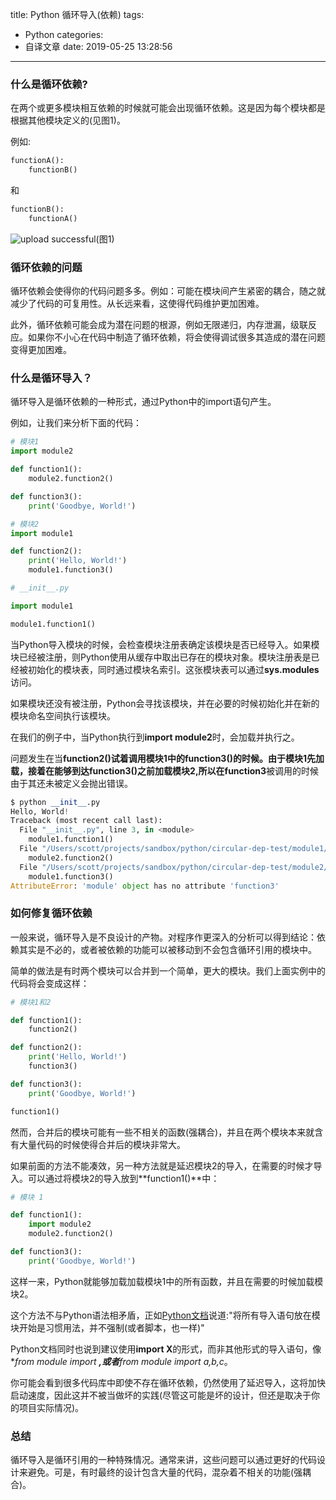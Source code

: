 title: Python 循环导入(依赖)
tags:
  - Python
categories:
  - 自译文章
date: 2019-05-25 13:28:56
---
### 什么是循环依赖?
在两个或更多模块相互依赖的时候就可能会出现循环依赖。这是因为每个模块都是根据其他模块定义的(见图1)。

例如:
```python
functionA():  
    functionB()
```
和
```python
functionB():  
    functionA()
```


![upload successful](\images\pasted-3.png)(图1)

### 循环依赖的问题
循环依赖会使得你的代码问题多多。例如：可能在模块间产生紧密的耦合，随之就减少了代码的可复用性。从长远来看，这使得代码维护更加困难。

此外，循环依赖可能会成为潜在问题的根源，例如无限递归，内存泄漏，级联反应。如果你不小心在代码中制造了循环依赖，将会使得调试很多其造成的潜在问题变得更加困难。
<!--more-->
### 什么是循环导入？
循环导入是循环依赖的一种形式，通过Python中的import语句产生。

例如，让我们来分析下面的代码：
```python
# 模块1
import module2

def function1():  
    module2.function2()

def function3():  
    print('Goodbye, World!')
```

```python
# 模块2
import module1

def function2():  
    print('Hello, World!')
    module1.function3()
```

```python
# __init__.py

import module1

module1.function1()  
```

当Python导入模块的时候，会检查模块注册表确定该模块是否已经导入。如果模块已经被注册，则Python使用从缓存中取出已存在的模块对象。模块注册表是已经被初始化的模块表，同时通过模块名索引。这张模块表可以通过**sys.modules**访问。

如果模块还没有被注册，Python会寻找该模块，并在必要的时候初始化并在新的模块命名空间执行该模块。

在我们的例子中，当Python执行到**import module2**时，会加载并执行之。

问题发生在当**function2()**试着调用模块1中的**function3()**的时候。由于模块1先加载，接着在能够到达**function3()**之前加载模块2,所以在**function3**被调用的时候由于其还未被定义会抛出错误。
```python
$ python __init__.py
Hello, World!  
Traceback (most recent call last):  
  File "__init__.py", line 3, in <module>
    module1.function1()
  File "/Users/scott/projects/sandbox/python/circular-dep-test/module1/__init__.py", line 5, in function1
    module2.function2()
  File "/Users/scott/projects/sandbox/python/circular-dep-test/module2/__init__.py", line 6, in function2
    module1.function3()
AttributeError: 'module' object has no attribute 'function3' 
```

### 如何修复循环依赖
一般来说，循环导入是不良设计的产物。对程序作更深入的分析可以得到结论：依赖其实是不必的，或者被依赖的功能可以被移动到不会包含循环引用的模块中。

简单的做法是有时两个模块可以合并到一个简单，更大的模块。我们上面实例中的代码将会变成这样：
```python
# 模块1和2

def function1():  
    function2()

def function2():  
    print('Hello, World!')
    function3()

def function3():  
    print('Goodbye, World!')

function1()  
```

然而，合并后的模块可能有一些不相关的函数(强耦合)，并且在两个模块本来就含有大量代码的时候使得合并后的模块非常大。

如果前面的方法不能凑效，另一种方法就是延迟模块2的导入，在需要的时候才导入。可以通过将模块2的导入放到**function1()**中：
```python
# 模块 1

def function1():  
    import module2
    module2.function2()

def function3():  
    print('Goodbye, World!')
```

这样一来，Python就能够加载加载模块1中的所有函数，并且在需要的时候加载模块2。

这个方法不与Python语法相矛盾，正如[Python文档](https://docs.python.org/2/tutorial/modules.html)说道:"将所有导入语句放在模块开始是习惯用法，并不强制(或者脚本，也一样)"

Python文档同时也说到建议使用**import X**的形式，而非其他形式的导入语句，像**from module import ***,或者**from module import a,b,c**。

你可能会看到很多代码库中即使不存在循环依赖，仍然使用了延迟导入，这将加快启动速度，因此这并不被当做坏的实践(尽管这可能是坏的设计，但还是取决于你的项目实际情况)。

### 总结
循环导入是循环引用的一种特殊情况。通常来讲，这些问题可以通过更好的代码设计来避免。可是，有时最终的设计包含大量的代码，混杂着不相关的功能(强耦合)。